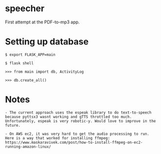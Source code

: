 # speecher

First attempt at the PDF-to-mp3 app.


# Setting up database

    $ export FLASK_APP=main

    $ flask shell

	>>> from main import db, ActivityLog

	>>> db.create_all()


# Notes

    - The current approach uses the espeak library to do text-to-speech because pyttsx3 wasnt working and gTTS throttled too much. Unfortunately, espeak is very robotic-y. Would love to improve in the future.

    - On AWS ec2, it was very hard to get the audio processing to run. Here is a way that worked for installing ffmpeg: https://www.maskaravivek.com/post/how-to-install-ffmpeg-on-ec2-running-amazon-linux/
